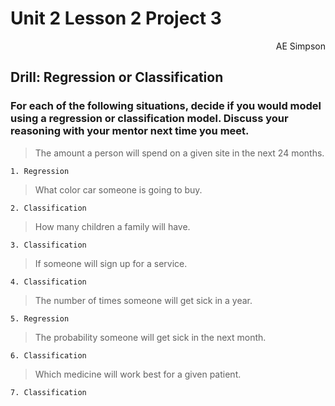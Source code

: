 # Unit 2 Lesson 2 Project 3
<div style="text-align: right"> AE Simpson </div>


## Drill: Regression or Classification
### For each of the following situations, decide if you would model using a regression or classification model. Discuss your reasoning with your mentor next time you meet.

> The amount a person will spend on a given site in the next 24 months.

	1. Regression

> What color car someone is going to buy.

	2. Classification

> How many children a family will have.

	3. Classification

> If someone will sign up for a service.

	4. Classification

> The number of times someone will get sick in a year.

	5. Regression

> The probability someone will get sick in the next month.

	6. Classification

> Which medicine will work best for a given patient.

	7. Classification
